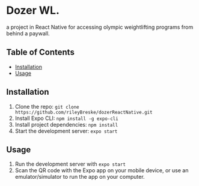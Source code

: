 # Dozer WL.

a project in React Native for accessing olympic weightlifting programs from behind a paywall.

## Table of Contents

- [Installation](#installation)
- [Usage](#usage)

## Installation

1. Clone the repo: `git clone https://github.com/rileyBreske/dozerReactNative.git`
2. Install Expo CLI: `npm install -g expo-cli`
3. Install project dependencies: `npm install`
4. Start the development server: `expo start`

## Usage

1. Run the development server with `expo start`
2. Scan the QR code with the Expo app on your mobile device, or use an emulator/simulator to run the app on your computer.
